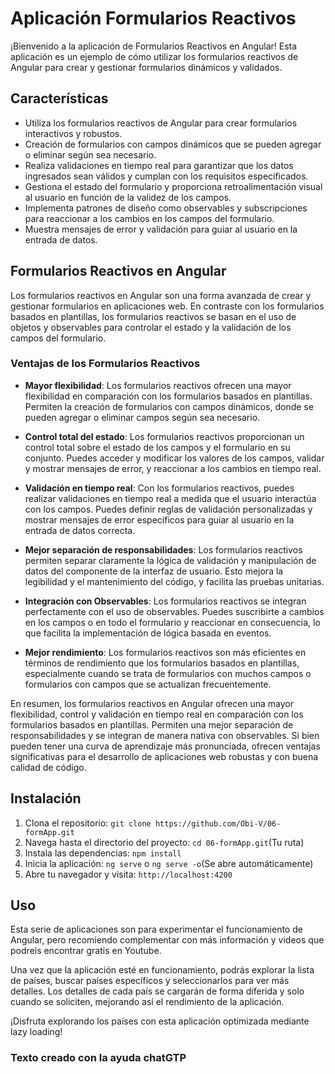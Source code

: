 # Aplicación Formularios Reactivos

¡Bienvenido a la aplicación de Formularios Reactivos en Angular! Esta aplicación es un ejemplo de cómo utilizar los formularios reactivos de Angular para crear y gestionar formularios dinámicos y validados.

## Características

- Utiliza los formularios reactivos de Angular para crear formularios interactivos y robustos.
- Creación de formularios con campos dinámicos que se pueden agregar o eliminar según sea necesario.
- Realiza validaciones en tiempo real para garantizar que los datos ingresados sean válidos y cumplan con los requisitos especificados.
- Gestiona el estado del formulario y proporciona retroalimentación visual al usuario en función de la validez de los campos.
- Implementa patrones de diseño como observables y subscripciones para reaccionar a los cambios en los campos del formulario.
- Muestra mensajes de error y validación para guiar al usuario en la entrada de datos.

## Formularios Reactivos en Angular

Los formularios reactivos en Angular son una forma avanzada de crear y gestionar formularios en aplicaciones web. En contraste con los formularios basados en plantillas, los formularios reactivos se basan en el uso de objetos y observables para controlar el estado y la validación de los campos del formulario.

### Ventajas de los Formularios Reactivos

- **Mayor flexibilidad**: Los formularios reactivos ofrecen una mayor flexibilidad en comparación con los formularios basados en plantillas. Permiten la creación de formularios con campos dinámicos, donde se pueden agregar o eliminar campos según sea necesario.

- **Control total del estado**: Los formularios reactivos proporcionan un control total sobre el estado de los campos y el formulario en su conjunto. Puedes acceder y modificar los valores de los campos, validar y mostrar mensajes de error, y reaccionar a los cambios en tiempo real.

- **Validación en tiempo real**: Con los formularios reactivos, puedes realizar validaciones en tiempo real a medida que el usuario interactúa con los campos. Puedes definir reglas de validación personalizadas y mostrar mensajes de error específicos para guiar al usuario en la entrada de datos correcta.

- **Mejor separación de responsabilidades**: Los formularios reactivos permiten separar claramente la lógica de validación y manipulación de datos del componente de la interfaz de usuario. Esto mejora la legibilidad y el mantenimiento del código, y facilita las pruebas unitarias.

- **Integración con Observables**: Los formularios reactivos se integran perfectamente con el uso de observables. Puedes suscribirte a cambios en los campos o en todo el formulario y reaccionar en consecuencia, lo que facilita la implementación de lógica basada en eventos.

- **Mejor rendimiento**: Los formularios reactivos son más eficientes en términos de rendimiento que los formularios basados en plantillas, especialmente cuando se trata de formularios con muchos campos o formularios con campos que se actualizan frecuentemente.

En resumen, los formularios reactivos en Angular ofrecen una mayor flexibilidad, control y validación en tiempo real en comparación con los formularios basados en plantillas. Permiten una mejor separación de responsabilidades y se integran de manera nativa con observables. Si bien pueden tener una curva de aprendizaje más pronunciada, ofrecen ventajas significativas para el desarrollo de aplicaciones web robustas y con buena calidad de código.

## Instalación

1. Clona el repositorio: `git clone https://github.com/Obi-V/06-formApp.git`
2. Navega hasta el directorio del proyecto: `cd 06-formApp.git`(Tu ruta)
3. Instala las dependencias: `npm install`
4. Inicia la aplicación: `ng serve` o `ng serve -o`(Se abre automáticamente)
5. Abre tu navegador y visita: `http://localhost:4200`

## Uso

Esta serie de aplicaciones son para experimentar el funcionamiento de Angular, pero recomiendo complementar con más información y videos que podreis encontrar gratis en Youtube.

Una vez que la aplicación esté en funcionamiento, podrás explorar la lista de países, buscar países específicos y seleccionarlos para ver más detalles. Los detalles de cada país se cargarán de forma diferida y solo cuando se soliciten, mejorando así el rendimiento de la aplicación.

¡Disfruta explorando los países con esta aplicación optimizada mediante lazy loading!

### Texto creado con la ayuda chatGTP
